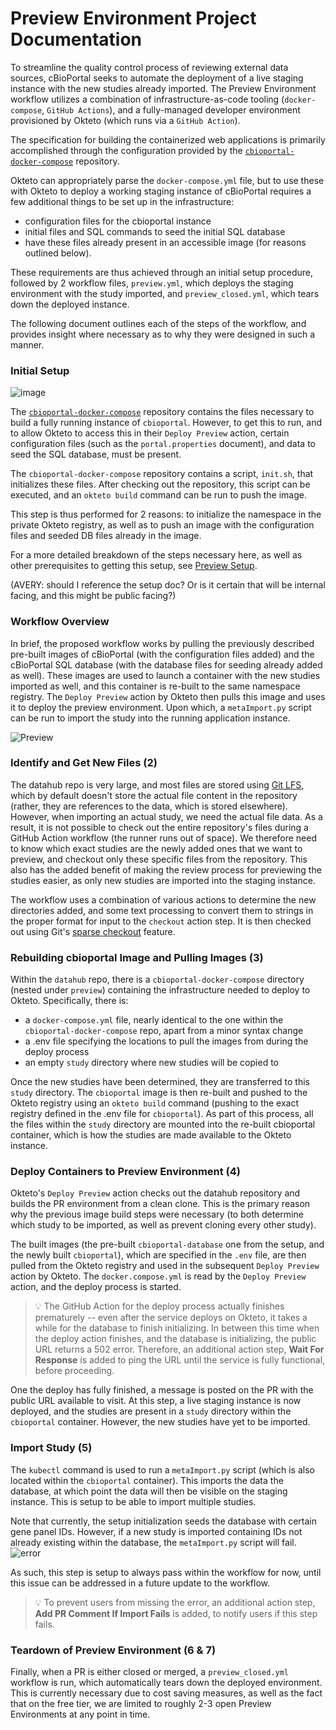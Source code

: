 # Preview Environment Project Documentation

To streamline the quality control process of reviewing external data sources, cBioPortal seeks to automate the deployment of a live staging instance with the new studies already imported. The Preview Environment workflow utilizes a combination of infrastructure-as-code tooling (`docker-compose`, `GitHub Actions`), and a fully-managed developer environment provisioned by Okteto (which runs via a `GitHub Action`).

The specification for building the containerized web applications is primarily accomplished through the configuration provided by the [`cbioportal-docker-compose`](https://github.com/cBioPortal/cbioportal-docker-compose) repository.

Okteto can appropriately parse the `docker-compose.yml` file, but to use these with Okteto to deploy a working staging instance of cBioPortal requires a few additional things to be set up in the infrastructure:

* configuration files for the cbioportal instance
* initial files and SQL commands to seed the initial SQL database
* have these files already present in an accessible image (for reasons outlined below).

These requirements are thus achieved through an initial setup procedure, followed by 2 workflow files, `preview.yml`, which deploys the staging environment with the study imported, and `preview_closed.yml`, which tears down the deployed instance.

The following document outlines each of the steps of the workflow, and provides insight where necessary as to why they were designed in such a manner.

### Initial Setup

![image](./Intial_Setup.svg)

The [`cbioportal-docker-compose`](https://github.com/cBioPortal/cbioportal-docker-compose) repository contains the files necessary to build a fully running instance of `cbioportal`. However, to get this to run, and to allow Okteto to access this in their `Deploy Preview` action, certain configuration files (such as the `portal.properties` document), and data to seed the SQL database, must be present.

The `cbioportal-docker-compose` repository contains a script, `init.sh`, that initializes these files. After checking out the repository, this script can be executed, and an `okteto build` command can be run to push the image.

This step is thus performed for 2 reasons: to initialize the namespace in the private Okteto registry, as well as to push an image with the configuration files and seeded DB files already in the image.

For a more detailed breakdown of the steps necessary here, as well as other prerequisites to getting this setup, see [Preview Setup](Preview_Setup.md).

(AVERY: should I reference the setup doc? Or is it certain that will be internal facing, and this might be public facing?)

### Workflow Overview

In brief, the proposed workflow works by pulling the previously described pre-built images of cBioPortal (with the configuration files added) and the cBioPortal SQL database (with the database files for seeding already added as well). These images are used to launch a container with the new studies imported as well, and this container is re-built to the same namespace registry. The `Deploy Preview` action by Okteto then pulls this image and uses it to deploy the preview environment. Upon which, a `metaImport.py` script can be run to import the study into the running application instance.

![Preview](./Preview2.svg)

### Identify and Get New Files (2)
The datahub repo is very large, and most files are stored using [Git LFS](https://git-lfs.com/), which by default doesn't store the actual file content in the repository (rather, they are references to the data, which is stored elsewhere). However, when importing an actual study, we need the actual file data. As a result, it is not possible to check out the entire repository's files during a GitHub Action workflow (the runner runs out of space). We therefore need to know which exact studies are the newly added ones that we want to preview, and checkout only these specific files from the repository. This also has the added benefit of making the review process for previewing the studies easier, as only new studies are imported into the staging instance.

The workflow uses a combination of various actions to determine the new directories added, and some text processing to convert them to strings in the proper format for input to the `checkout` action step. It is then checked out using Git's [sparse checkout](https://git-scm.com/docs/git-sparse-checkout) feature.

### Rebuilding cbioportal Image and Pulling Images (3)
Within the `datahub` repo, there is a `cbioportal-docker-compose` directory (nested under `preview`) containing the infrastructure needed to deploy to Okteto. Specifically, there is:
* a `docker-compose.yml` file, nearly identical to the one within the `cbioportal-docker-compose` repo, apart from a minor syntax change
* a .env file specifying the locations to pull the images from during the deploy process
* an empty `study` directory where new studies will be copied to

Once the new studies have been determined, they are transferred to this `study` directory. The `cbioportal` image is then re-built and pushed to the Okteto registry using an `okteto build` command (pushing to the exact registry defined in the .env file for `cbioportal`). As part of this process, all the files within the `study` directory are mounted into the re-built cbioportal container, which is how the studies are made available to the Okteto instance.


### Deploy Containers to Preview Environment (4)
Okteto's `Deploy Preview` action checks out the datahub repository and builds the PR environment from a clean clone. This is the primary reason why the previous image build steps were necessary (to both determine which study to be imported, as well as prevent cloning every other study). 

The built images (the pre-built `cbioportal-database` one from the setup, and the newly built `cbioportal`), which are specified in the `.env` file, are then pulled from the Okteto registry and used in the subsequent `Deploy Preview` action by Okteto. The `docker.compose.yml` is read by the `Deploy Preview` action, and the deploy process is started.

> :bulb: The GitHub Action for the deploy process actually finishes prematurely -- even after the service deploys on Okteto, it takes a while for the database to finish initializing. In between this time when the deploy action finishes, and the database is initializing, the public URL returns a 502 error. Therefore, an additional action step, **Wait For Response** is added to ping the URL until the service is fully functional, before proceeding.

One the deploy has fully finished, a message is posted on the PR with the public URL available to visit. At this step, a live staging instance is now deployed, and the studies are present in a `study` directory within the `cbioportal` container. However, the new studies have yet to be imported.

### Import Study (5)

The `kubectl` command is used to run a `metaImport.py` script (which is also located within the `cbioportal` container). This imports the data the database, at which point the data will then be visible on the staging instance. This is setup to be able to import multiple studies. 

Note that currently, the setup initialization seeds the database with certain gene panel IDs. However, if a new study is imported containing IDs not already existing within the database, the `metaImport.py` script will fail. 
![error](./gene_panel_error.png)

As such, this step is setup to always pass within the workflow for now, until this issue can be addressed in a future update to the workflow.

> :bulb: To prevent users from missing the error, an additional action step, **Add PR Comment If Import Fails** is added, to notify users if this step fails.


### Teardown of Preview Environment (6 & 7)

Finally, when a PR is either closed or merged, a `preview_closed.yml` workflow is run, which automatically tears down the deployed environment. This is currently necessary due to cost saving measures, as well as the fact that on the free tier, we are limited to roughly 2-3 open Preview Environments at any point in time.
